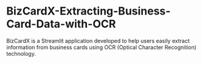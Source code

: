 # BizCardX-Extracting-Business-Card-Data-with-OCR
BizCardX is a Streamlit application developed to help users easily extract information from business cards using OCR (Optical Character Recognition) technology.
